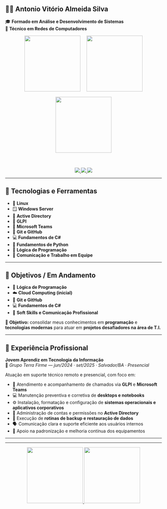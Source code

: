 ## 👨‍💻 Antonio Vitório Almeida Silva

🎓 **Formado em Análise e Desenvolvimento de Sistemas**  
🔧 **Técnico em Redes de Computadores**

<div align="center">

  <!-- Container flex para stats lado a lado -->
  <div style="display: flex; justify-content: center; align-items: center;">
    <a href="https://github.com/antoniov7" style="margin: 0 10px;">
      <img height="180em" src="https://github-readme-stats.vercel.app/api?username=antoniov7&show_icons=true&theme=cobalt&include_all_commits=true&count_private=true"/>
    </a>
    <a href="https://github.com/antoniov7" style="margin: 0 10px;">
      <img height="180em" src="https://github-readme-stats.vercel.app/api/top-langs/?username=antoniov7&layout=compact&langs_count=16&theme=cobalt"/>
    </a>
  </div>

  <!-- GitHub Streak embaixo -->
  <br>
  <a href="https://github.com/antoniov7">
    <img height="180em" src="https://github-readme-streak-stats.herokuapp.com/?user=antoniov7&theme=cobalt&hide_border=false&background=002147&ring=00BFFF&fire=00BFFF&currStreakLabel=FFFFFF"/>
  </a>

  <!-- Contatos -->
  <br><br>
  <a href="https://www.linkedin.com/in/antonio-vitorio/" target="_blank">
    <img src="https://img.shields.io/badge/-LinkedIn-%230A66C2?style=for-the-badge&logo=linkedin&logoColor=white" target="_blank">
  </a>
  <a href="mailto:antoniovitorio.7@outlook.com" target="_blank">
    <img src="https://img.shields.io/badge/✉️%20Outlook-%23005A9E?style=for-the-badge&logo=microsoft-outlook&logoColor=white" target="_blank">
  </a>
  <a href="https://wa.me/5571984709085" target="_blank">
    <img src="https://img.shields.io/badge/-WhatsApp-%2325D366?style=for-the-badge&logo=whatsapp&logoColor=white" target="_blank">
  </a>

</div>


---

## 🧰 Tecnologias e Ferramentas
- 🐧 **Linux**  
- 🪟 **Windows Server**  
- 🧱 **Active Directory**  
- 🧾 **GLPI**  
- 💬 **Microsoft Teams**  
- 🧩 **Git e GitHub**  
- 💻 **Fundamentos de C#**  
- 🐍 **Fundamentos de Python**  
- 🧠 **Lógica de Programação**  
- 🤝 **Comunicação e Trabalho em Equipe**  

---

## 🎯 Objetivos / Em Andamento
- 🧠 **Lógica de Programação**  
- ☁️ **Cloud Computing (inicial)**  
- 🧩 **Git e GitHub**  
- 💻 **Fundamentos de C#**  
- 💬 **Soft Skills e Comunicação Profissional**  

🎯 **Objetivo:** consolidar meus conhecimentos em **programação** e **tecnologias modernas** para atuar em **projetos desafiadores na área de T.I.**

---

## 💼 Experiência Profissional

**Jovem Aprendiz em Tecnologia da Informação**  
📍 *Grupo Terra Firme — jun/2024 · set/2025 · Salvador/BA · Presencial*  

Atuação em suporte técnico remoto e presencial, com foco em:

- 🧠 Atendimento e acompanhamento de chamados via **GLPI** e **Microsoft Teams**  
- 💻 Manutenção preventiva e corretiva de **desktops e notebooks**  
- ⚙️ Instalação, formatação e configuração de **sistemas operacionais e aplicativos corporativos**  
- 🔐 Administração de contas e permissões no **Active Directory**  
- 💾 Execução de **rotinas de backup e restauração de dados**  
- 🗣️ Comunicação clara e suporte eficiente aos usuários internos  
- 🚀 Apoio na padronização e melhoria contínua dos equipamentos  

---

---

<div align="center">
  <a href="https://github.com/antoniov7">
    <img height="180em" src="https://github-readme-stats.vercel.app/api?username=antoniov7&show_icons=true&theme=cobalt&include_all_commits=true&count_private=true"/>
    <img height="180em" src="https://github-readme-stats.vercel.app/api/top-langs/?username=antoniov7&layout=compact&langs_count=16&theme=cobalt"/>
  </a>
</div>
